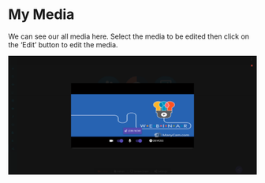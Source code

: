 # My Media

We can see our all media here. Select the media to be edited then click on the ‘Edit’ button to edit the media.

![](../.gitbook/assets/image%20%28269%29.png)

